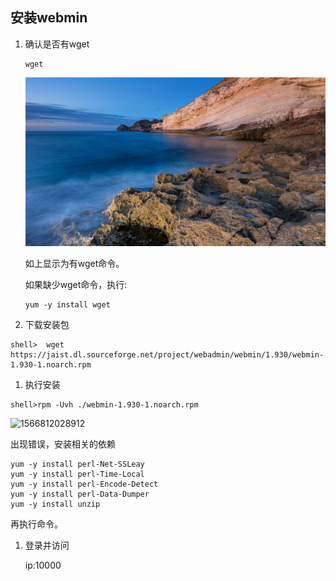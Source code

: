 ## 安装webmin

1. 确认是否有wget

   ```
   wget
   ```

   ![111](https://raw.githubusercontent.com/damokelisizhijian/damokelisizhijian.github.io/master/8d1bad4e7935a429ae00fc9f07be20c293909ce98963a436a75980ca813c147d.png)

   如上显示为有wget命令。

   如果缺少wget命令，执行:

   ```shell
   yum -y install wget
   ```

2. 下载安装包

```shell
shell>	wget https://jaist.dl.sourceforge.net/project/webadmin/webmin/1.930/webmin-1.930-1.noarch.rpm
```

1. 执行安装

```shell
shell>rpm -Uvh ./webmin-1.930-1.noarch.rpm
```
![1566812028912](C:\Users\Bill\OneDrive\Typero文件\media\1566812028912.png)

出现错误，安装相关的依赖

```shell
yum -y install perl-Net-SSLeay
yum -y install perl-Time-Local
yum -y install perl-Encode-Detect
yum -y install perl-Data-Dumper
yum -y install unzip

```

再执行命令。

1. 登录并访问

   ip:10000
